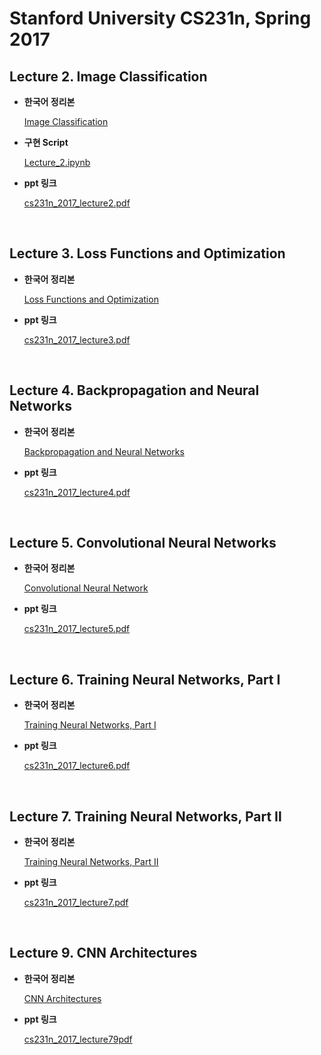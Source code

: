 # Stanford University CS231n, Spring 2017

## Lecture 2. Image Classification

- **한국어 정리본**

  [Image Classification](https://on-jungwoan.github.io/dl/cs231n_2/)
  
- **구현 Script**  

  [Lecture_2.ipynb](https://github.com/On-JungWoan/CS231n/blob/master/script/Lecture_2.ipynb)  

- **ppt 링크**

  [cs231n_2017_lecture2.pdf](https://github.com/On-JungWoan/CS231n/blob/master/ppt/cs231n_2017_lecture2.pdf)

<br>

## Lecture 3. Loss Functions and Optimization

- **한국어 정리본**

  [Loss Functions and Optimization](https://on-jungwoan.github.io/dl/cs231n_3/)

- **ppt 링크**

  [cs231n_2017_lecture3.pdf](https://github.com/On-JungWoan/CS231n/blob/master/ppt/cs231n_2017_lecture3.pdf)  


<br>

## Lecture 4. Backpropagation and Neural Networks

- **한국어 정리본**

  [Backpropagation and Neural Networks](https://on-jungwoan.github.io/dl/cs231n_4/)

- **ppt 링크**

  [cs231n_2017_lecture4.pdf](https://github.com/On-JungWoan/CS231n/blob/master/ppt/cs231n_2017_lecture4.pdf)  
  
<br>  
  
## Lecture 5. Convolutional Neural Networks

- **한국어 정리본**

  [Convolutional Neural Network](https://on-jungwoan.github.io/dl/cs231n_5/)

- **ppt 링크**

  [cs231n_2017_lecture5.pdf](https://github.com/On-JungWoan/CS231n/blob/master/ppt/cs231n_2017_lecture5.pdf)  
  
<br>
  
## Lecture 6. Training Neural Networks, Part I

- **한국어 정리본**

  [Training Neural Networks, Part I](https://on-jungwoan.github.io/dl/cs231n_6/)

- **ppt 링크**

  [cs231n_2017_lecture6.pdf](https://github.com/On-JungWoan/CS231n/blob/master/ppt/cs231n_2017_lecture6.pdf)    
 
 <br>
 
 ## Lecture 7. Training Neural Networks, Part Ⅱ

- **한국어 정리본**

  [Training Neural Networks, Part Ⅱ](https://on-jungwoan.github.io/dl/cs231n_7/)

- **ppt 링크**

  [cs231n_2017_lecture7.pdf](https://github.com/On-JungWoan/CS231n/blob/master/ppt/cs231n_2017_lecture7.pdf)  

 <br>
 
## Lecture 9. CNN Architectures
  
- **한국어 정리본**

  [CNN Architectures](https://on-jungwoan.github.io/dl/cs231n_9/)

- **ppt 링크**

  [cs231n_2017_lecture79pdf](https://github.com/On-JungWoan/CS231n/blob/master/ppt/cs231n_2017_lecture9.pdf) 
